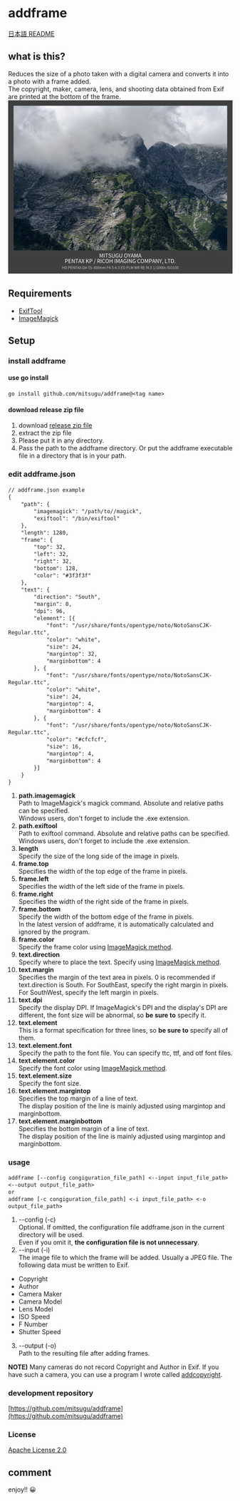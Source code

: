 # addframe
[日本語 README](README.jp.md)

## what is this?
  Reduces the size of a photo taken with a digital camera and converts it into a photo with a frame added.  
  The copyright, maker, camera, lens, and shooting data obtained from Exif are printed at the bottom of the frame.  
<img src="https://raw.githubusercontent.com/mitsugu/addframe/main/images/IMGP6286.JPG" width="512" height="389" alt="example of addframe's result" title="example of addframe's result">

## Requirements
  * [ExifTool](https://exiftool.org/)
  * [ImageMagick](https://imagemagick.org/)

## Setup
### install addframe
#### use go install
```
go install github.com/mitsugu/addframe@<tag name>
```
#### download release zip file
1. download [release zip file](https://github.com/mitsugu/addframe/releases)
2. extract the zip file
3. Please put it in any directory.
4. Pass the path to the addframe directory. Or put the addframe executable file in a directory that is in your path.

### edit addframe.json
```
// addframe.json example
{
	"path": {
		"imagemagick": "/path/to//magick",
		"exiftool": "/bin/exiftool"
	},
	"length": 1280,
	"frame": {
		"top": 32,
		"left": 32,
		"right": 32,
		"bottom": 128,
		"color": "#3f3f3f"
	},
	"text": {
		"direction": "South",
		"margin": 0,
		"dpi": 96,
		"element": [{
			"font": "/usr/share/fonts/opentype/noto/NotoSansCJK-Regular.ttc",
			"color": "white",
			"size": 24,
			"margintop": 32,
			"marginbottom": 4
		}, {
			"font": "/usr/share/fonts/opentype/noto/NotoSansCJK-Regular.ttc",
			"color": "white",
			"size": 24,
			"margintop": 4,
			"marginbottom": 4
		}, {
			"font": "/usr/share/fonts/opentype/noto/NotoSansCJK-Regular.ttc",
			"color": "#cfcfcf",
			"size": 16,
			"margintop": 4,
			"marginbottom": 4
		}]
	}
}
```
1. **path.imagemagick**  
Path to ImageMagick's magick command. Absolute and relative paths can be specified.  
Windows users, don't forget to include the .exe extension.
2. **path.exiftool**  
Path to exiftool command. Absolute and relative paths can be specified.  
Windows users, don't forget to include the .exe extension.
3. **length**  
Specify the size of the long side of the image in pixels.
4. **frame.top**  
Specifies the width of the top edge of the frame in pixels.
5. **frame.left**  
Specifies the width of the left side of the frame in pixels.
6. **frame.right**  
Specifies the width of the right side of the frame in pixels.
7. **frame.bottom**  
Specify the width of the bottom edge of the frame in pixels.  
In the latest version of addframe, it is automatically calculated and ignored by the program.
8. **frame.color**  
Specify the frame color using [ImageMagick method](https://imagemagick.org/script/color.php "ImageMagick - Color Name").
9. **text.direction**  
Specify where to place the text. Specify using [ImageMagick method](https://imagemagick.org/script/command-line-options.php#gravity "See gravity type").
10. **text.margin**  
Specifies the margin of the text area in pixels. 0 is recommended if text.direction is South. For SouthEast, specify the right margin in pixels. For SouthWest, specify the left margin in pixels.
11. **text.dpi**  
Specify the display DPI. If ImageMagick's DPI and the display's DPI are different, the font size will be abnormal, so **be sure to** specify it.
12. **text.element**  
This is a format specification for three lines, so **be sure to** specify all of them.
13. **text.element.font**  
Specify the path to the font file. You can specify ttc, ttf, and otf font files.
14. **text.element.color**  
Specify the font color using [ImageMagick method](https://imagemagick.org/script/color.php "ImageMagick - Color Name").
15. **text.element.size**  
Specify the font size.
16. **text.element.margintop**  
Specifies the top margin of a line of text.  
The display position of the line is mainly adjusted using margintop and marginbottom.
17. **text.element.marginbottom**  
Specifies the bottom margin of a line of text.  
The display position of the line is mainly adjusted using margintop and marginbottom.

### usage
```
addframe [--config congiguration_file_path] <--input input_file_path> <--output output_file_path>
or
addframe [-c congiguration_file_path] <-i input_file_path> <-o output_file_path>
```
1. --config (-c)  
Optional. If omitted, the configuration file addframe.json in the current directory will be used.  
Even if you omit it, **the configuration file is not unnecessary**.
2. --input (-i)  
The image file to which the frame will be added. Usually a JPEG file. The following data must be written to Exif.
* Copyright
* Author
* Camera Maker
* Camera Model
* Lens Model
* ISO Speed
* F Number
* Shutter Speed
3. --output (-o)  
Path to the resulting file after adding frames.

**NOTE)** Many cameras do not record Copyright and Author in Exif. If you have such a camera, you can use a program I wrote called [addcopyright](https://github.com/mitsugu/addcopyright).

### development repository
[https://github.com/mitsugu/addframe](https://github.com/mitsugu/addframe)

### License
[Apache License 2.0](./LICENSE.en.md)


## comment
enjoy!! 😀
